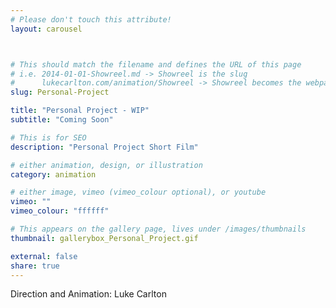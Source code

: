 ```yaml
---
# Please don't touch this attribute!
layout: carousel



# This should match the filename and defines the URL of this page
# i.e. 2014-01-01-Showreel.md -> Showreel is the slug
#      lukecarlton.com/animation/Showreel -> Showreel becomes the webpath
slug: Personal-Project

title: "Personal Project - WIP"
subtitle: "Coming Soon"

# This is for SEO
description: "Personal Project Short Film"

# either animation, design, or illustration
category: animation

# either image, vimeo (vimeo_colour optional), or youtube
vimeo: ""
vimeo_colour: "ffffff"

# This appears on the gallery page, lives under /images/thumbnails
thumbnail: gallerybox_Personal_Project.gif

external: false
share: true
---
```


Direction and Animation: Luke Carlton